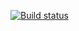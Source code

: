 [![Build status](https://ci.appveyor.com/api/projects/status/2885f9j3a1cy0tkr?svg=true)](https://ci.appveyor.com/project/c0nekta/testmode)
